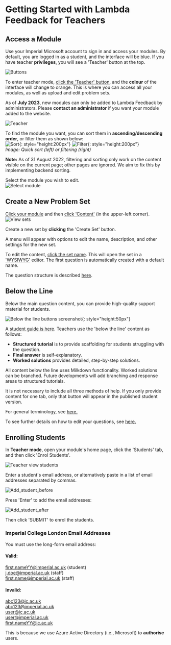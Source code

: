 # Getting Started with Lambda Feedback for Teachers

## Access a Module

Use your Imperial Microsoft account to sign in and access your modules. By default, you are logged in as a student, and the interface will be blue. If you have teacher **privileges**, you will see a 'Teacher' button at the top.

![Buttons](images/Student_Mode_Arrow.PNG)<br />

To enter teacher mode, <ins>click the 'Teacher' button</ins>, and the **colour** of the interface will change to orange. This is where you can access all your modules, as well as upload and edit problem sets.

As of **July 2023**, new modules can only be added to Lambda Feedback by administrators. Please **contact an administrator** if you want your module added to the website.

![Teacher](images/Teacher_Mode_Orange.PNG)<br />

To find the module you want, you can sort them in **ascending/descending order**, or filter them as shown below:
<br />
![Sort](images/Sort_Modules.png){: style="height:200px"}
![Filter](images/Filter_Modules.png){: style="height:200px"}<br />
_Image: Quick sort (left) or filtering (right)_

**Note:** As of 31 August 2022, filtering and sorting only work on the content visible on the current page; other pages are ignored. We aim to fix this by implementing backend sorting.

Select the module you wish to edit.
<br />
![Select module](images/Teacher_Module_Selection.png)

## Create a New Problem Set

<ins>Click your module</ins> and then <ins>click 'Content'</ins> (in the upper-left corner).
<br />
![View sets](images/Teacher_View_Sets2.png)

Create a new set by **clicking** the 'Create Set' button.

A menu will appear with options to edit the name, description, and other settings for the new set.

To edit the content, <ins>click the set name</ins>. This will open the set in a ['WYSIWYG'](https://en.wikipedia.org/wiki/WYSIWYG) editor. The first question is automatically created with a default name.

The question structure is described [here](../../student/index.md).

## Below the Line

Below the main question content, you can provide high-quality support material for students.

![Below the line buttons screenshot](../../student/images/Traffic_Light_Only.png){: style="height:50px"}

A [student guide is here](../../student/index.md). Teachers use the 'below the line' content as follows:

-   **Structured tutorial** is to provide scaffolding for students struggling with the question.
-   **Final answer** is self-explanatory.
-   **Worked solutions** provides detailed, step-by-step solutions.

All content below the line uses Milkdown functionality. Worked solutions can be branched. Future developments will add branching and response areas to structured tutorials.

It is not necessary to include all three methods of help. If you only provide content for one tab, only that button will appear in the published student version.

For general terminology, see [here.](../../terminology.md)

To see further details on how to edit your questions, see [here.](content-sets-questions.md)

## Enrolling Students

In **Teacher mode**, open your module's home page, click the 'Students' tab, and then click 'Enrol Students'.

![Teacher view students](../../teacher/guides/images/Teacher_view_students.png)

Enter a student's email address, or alternatively paste in a list of email addresses separated by commas.

![Add_student_before](./images/Add_student_before.png)

Press 'Enter' to add the email addresses:

![Add_student_after](./images/Add_student_after.png)

Then click 'SUBMIT' to enrol the students.

### Imperial College London Email Addresses

You must use the long-form email address:

#### Valid:

first.nameYY@imperial.ac.uk (student)
<br>
j.doe@imperial.ac.uk (staff)
<br>
first.name@imperial.ac.uk (staff)
<br>

#### Invalid:

abc123@ic.ac.uk
<br>
abc123@imperial.ac.uk
<br>
user@ic.ac.uk
<br>
user@imperial.ac.uk
<br>
first.nameYY@ic.ac.uk
<br>

This is because we use Azure Active Directory (i.e., Microsoft) to **authorise** users.
